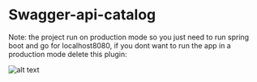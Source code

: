 # Swagger-api-catalog

Note: the project run on production mode so you just need to run spring boot and go for localhost8080, if you dont want to run the app in a production mode delete this plugin:

![alt text](https://github.com/amitai1992/blob/Swagger-api-catalog/main/images/productiondep.png?raw=true)
